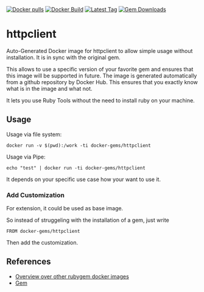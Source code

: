 [![Docker pulls](https://img.shields.io/docker/pulls/rubygem/httpclient.svg)](https://hub.docker.com/r/rubygem/httpclient/)
[![Docker Build](https://img.shields.io/docker/automated/rubygem/httpclient.svg)](https://hub.docker.com/r/rubygem/httpclient/)
[![Latest Tag](https://img.shields.io/github/tag/docker-rubygem/httpclient.svg)](https://hub.docker.com/r/rubygem/httpclient/)
[![Gem Downloads](https://img.shields.io/gem/dt/httpclient.svg)](https://rubygems.org/gems/httpclient/)
# httpclient

Auto-Generated Docker image for httpclient to allow simple usage without installation.
It is in sync with the original gem.

This allows to use a specific version of your favorite gem and ensures that this image will be supported in future.
The image is generated automatically from a github repository by Docker Hub.
This ensures that you exactly know what is in the image and what not.

It lets you use Ruby Tools without the need to install ruby on your machine.

## Usage

Usage via file system:

`docker run -v $(pwd):/work -ti docker-gems/httpclient`

Usage via Pipe:

`echo "test" | docker run -ti docker-gems/httpclient`

It depends on your specific use case how your want to use it.

### Add Customization

For extension, it could be used as base image.

So instead of struggeling with the installation of a gem, just write

`FROM docker-gems/httpclient`

Then add the customization.

## References

 - [Overview over other rubygem docker images](https://github.com/thinkbot/docker-rubygem)
 - [Gem](https://rubygems.org/gems/httpclient/)
